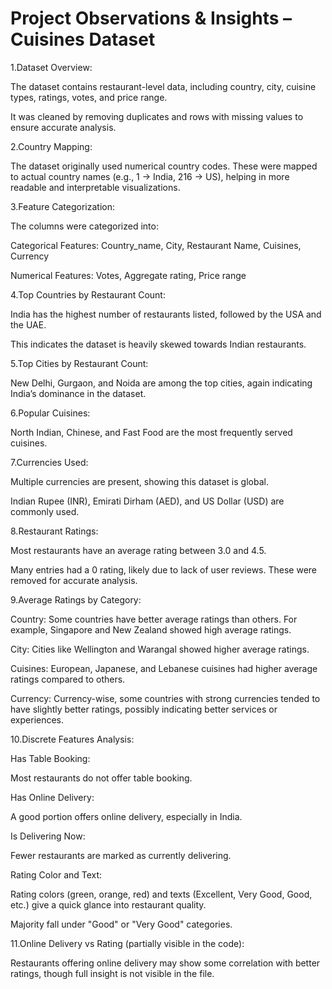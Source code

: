 <h1>Project Observations & Insights – Cuisines Dataset</h1>

1.Dataset Overview:

The dataset contains restaurant-level data, including country, city, cuisine types, ratings, votes, and price range.

It was cleaned by removing duplicates and rows with missing values to ensure accurate analysis.

2.Country Mapping:

The dataset originally used numerical country codes. These were mapped to actual country names (e.g., 1 → India, 216 → US), helping in more readable and interpretable visualizations.

3.Feature Categorization:

The columns were categorized into:

Categorical Features: Country_name, City, Restaurant Name, Cuisines, Currency

Numerical Features: Votes, Aggregate rating, Price range

4.Top Countries by Restaurant Count:

India has the highest number of restaurants listed, followed by the USA and the UAE.

This indicates the dataset is heavily skewed towards Indian restaurants.

5.Top Cities by Restaurant Count:

New Delhi, Gurgaon, and Noida are among the top cities, again indicating India’s dominance in the dataset.

6.Popular Cuisines:

North Indian, Chinese, and Fast Food are the most frequently served cuisines.

7.Currencies Used:

Multiple currencies are present, showing this dataset is global.

Indian Rupee (INR), Emirati Dirham (AED), and US Dollar (USD) are commonly used.

8.Restaurant Ratings:

Most restaurants have an average rating between 3.0 and 4.5.

Many entries had a 0 rating, likely due to lack of user reviews. These were removed for accurate analysis.

9.Average Ratings by Category:

Country: Some countries have better average ratings than others. For example, Singapore and New Zealand showed high average ratings.

City: Cities like Wellington and Warangal showed higher average ratings.

Cuisines: European, Japanese, and Lebanese cuisines had higher average ratings compared to others.

Currency: Currency-wise, some countries with strong currencies tended to have slightly better ratings, possibly indicating better services or experiences.

10.Discrete Features Analysis:

Has Table Booking:

Most restaurants do not offer table booking.

Has Online Delivery:

A good portion offers online delivery, especially in India.

Is Delivering Now:

Fewer restaurants are marked as currently delivering.

Rating Color and Text:

Rating colors (green, orange, red) and texts (Excellent, Very Good, Good, etc.) give a quick glance into restaurant quality.

Majority fall under "Good" or "Very Good" categories.

11.Online Delivery vs Rating (partially visible in the code):

Restaurants offering online delivery may show some correlation with better ratings, though full insight is not visible in the file.

